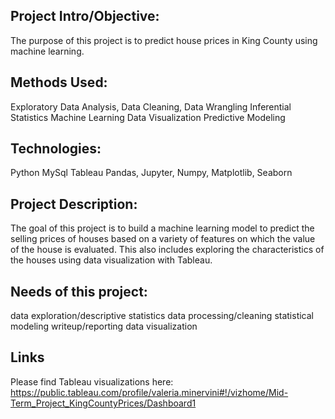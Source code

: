 ## Project Intro/Objective:
The purpose of this project is to predict house prices in King County using machine learning.


## Methods Used:
Exploratory Data Analysis, Data Cleaning, Data Wrangling
Inferential Statistics
Machine Learning
Data Visualization
Predictive Modeling

## Technologies:
Python
MySql
Tableau
Pandas, Jupyter, Numpy, Matplotlib, Seaborn

## Project Description:
The goal of this project is to build a machine learning model to predict the selling prices of houses based on a variety of features on which the value of the house is evaluated. This also includes exploring the characteristics of the houses using data visualization with Tableau. 



## Needs of this project:
data exploration/descriptive statistics
data processing/cleaning
statistical modeling
writeup/reporting
data visualization

## Links
Please find Tableau visualizations here: https://public.tableau.com/profile/valeria.minervini#!/vizhome/Mid-Term_Project_KingCountyPrices/Dashboard1


